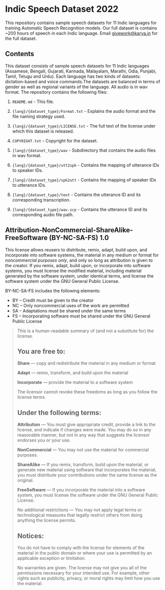 # Indic Speech Dataset 2022
This repository contains sample speech datasets for 11 Indic languages for training Automatic Speech Recognition models. Our full dataset is contains ~200 hours of speech in each Indic language. Email givework@karya.in for the full dataset.

## Contents

This dataset consists of sample speech datasets for 11 Indic languages (Assamese, Bengali, Gujarati, Kannada, Malayalam, Marathi, Odia, Punjabi, Tamil, Telugu and Urdu). Each language has two kinds of datasets: dictation-based and voice commands.The datasets are balanced in terms of gender as well as regional variants of the language. All audio is in wav format. The repository contains the following files:

1. `README.md` - This file.

1. `{lang}/{dataset_type}/Format.txt` - Explains the audio format and the file naming strategy used.

2. `{lang}/{dataset_type}/LICENSE.txt` - The full text of the license under which this dataset is released.

3. `COPYRIGHT.txt` - Copyright for the dataset.

4. `{lang}/{dataset_type}/wav` - Subdirectory that contains the audio files in wav format.

5. `{lang}/{dataset_type}/utt2spk` - Contains the mapping of utterance IDs to speaker IDs.

6. `{lang}/{dataset_type}/spk2utt` - Contains the mapping of speaker IDs to utterance IDs.

7. `{lang}/{dataset_type}/text` - Contains the utterance ID and its corresponding transcription.

8. `{lang}/{dataset_type}/wav.scp` - Contains the utterance ID and its corresponding audio file path.

## Attribution-NonCommercial-ShareAlike-FreeSoftware (BY-NC-SA-FS) 1.0

This license allows reusers to distribute, remix, adapt, build upon, and incorporate into software systems, the material in any medium or format for _noncommercial purposes only_, and only so long as attribution is given to the creator. If you remix, adapt, build upon, or incorporate into software systems, you must license the modified material, including material generated by the software system, under identical terms, and license the software system under the GNU General Public License.

BY-NC-SA-FS includes the following elements:

- BY – Credit must be given to the creator
- NC – Only noncommercial uses of the work are permitted
- SA – Adaptations must be shared under the same terms
- FS – Incorporating software must be shared under the GNU General Public License

> This is a human-readable summary of (and not a substitute for) the license.
>
> ## You are free to:
>
> **Share** — copy and redistribute the material in any medium or format
>
> **Adapt** — remix, transform, and build upon the material
>
> **Incorporate** — provide the material to a software system
>
> The licensor cannot revoke these freedoms as long as you follow the license terms.
>
> ## Under the following terms:
>
> **Attribution** — You must give appropriate credit, provide a link to the license, and indicate if changes were made. You may do so in any reasonable manner, but not in any way that suggests the licensor endorses you or your use.
>
> **NonCommercial** — You may not use the material for commercial purposes.
>
> **ShareAlike** — If you remix, transform, build upon the material, or generate new material using software that incorporates the material, you must distribute your contributions under the same license as the original.
>
> **FreeSoftware** — If you incorporate the material into a software system, you must license the software under the GNU General Public License.
>
> No additional restrictions — You may not apply legal terms or technological measures that legally restrict others from doing anything the license permits.
>
> ## Notices:
>
> You do not have to comply with the license for elements of the material in the public domain or where your use is permitted by an applicable exception or limitation.
>
> No warranties are given. The license may not give you all of the permissions necessary for your intended use. For example, other rights such as publicity, privacy, or moral rights may limit how you use the material.